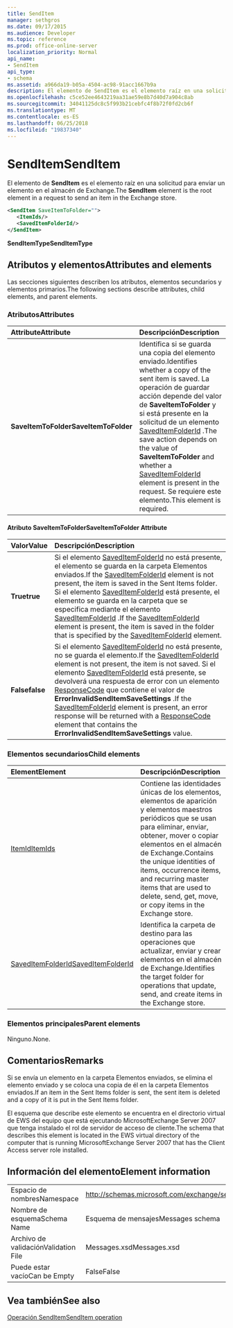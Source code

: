 ```yaml
---
title: SendItem
manager: sethgros
ms.date: 09/17/2015
ms.audience: Developer
ms.topic: reference
ms.prod: office-online-server
localization_priority: Normal
api_name:
- SendItem
api_type:
- schema
ms.assetid: a966da19-b05a-4504-ac98-91acc1667b9a
description: El elemento de SendItem es el elemento raíz en una solicitud para enviar un elemento en el almacén de Exchange.
ms.openlocfilehash: c5ce52ee4643219aa31ae59e8b7d40d7a904c8ab
ms.sourcegitcommit: 34041125dc8c5f993b21cebfc4f8b72f0fd2cb6f
ms.translationtype: MT
ms.contentlocale: es-ES
ms.lasthandoff: 06/25/2018
ms.locfileid: "19837340"
---
```

# <a name="senditem"></a><span data-ttu-id="fd1b9-103">SendItem</span><span class="sxs-lookup"><span data-stu-id="fd1b9-103">SendItem</span></span>

<span data-ttu-id="fd1b9-104">El elemento de **SendItem** es el elemento raíz en una solicitud para enviar un elemento en el almacén de Exchange.</span><span class="sxs-lookup"><span data-stu-id="fd1b9-104">The **SendItem** element is the root element in a request to send an item in the Exchange store.</span></span> 
  
```xml
<SendItem SaveItemToFolder="">
   <ItemIds/>
   <SavedItemFolderId/>
</SendItem>
```

 <span data-ttu-id="fd1b9-105">**SendItemType**</span><span class="sxs-lookup"><span data-stu-id="fd1b9-105">**SendItemType**</span></span>
## <a name="attributes-and-elements"></a><span data-ttu-id="fd1b9-106">Atributos y elementos</span><span class="sxs-lookup"><span data-stu-id="fd1b9-106">Attributes and elements</span></span>

<span data-ttu-id="fd1b9-107">Las secciones siguientes describen los atributos, elementos secundarios y elementos primarios.</span><span class="sxs-lookup"><span data-stu-id="fd1b9-107">The following sections describe attributes, child elements, and parent elements.</span></span>
  
### <a name="attributes"></a><span data-ttu-id="fd1b9-108">Atributos</span><span class="sxs-lookup"><span data-stu-id="fd1b9-108">Attributes</span></span>

|<span data-ttu-id="fd1b9-109">**Attribute**</span><span class="sxs-lookup"><span data-stu-id="fd1b9-109">**Attribute**</span></span>|<span data-ttu-id="fd1b9-110">**Descripción**</span><span class="sxs-lookup"><span data-stu-id="fd1b9-110">**Description**</span></span>|
|:-----|:-----|
|<span data-ttu-id="fd1b9-111">**SaveItemToFolder**</span><span class="sxs-lookup"><span data-stu-id="fd1b9-111">**SaveItemToFolder**</span></span> <br/> |<span data-ttu-id="fd1b9-112">Identifica si se guarda una copia del elemento enviado.</span><span class="sxs-lookup"><span data-stu-id="fd1b9-112">Identifies whether a copy of the sent item is saved.</span></span> <span data-ttu-id="fd1b9-113">La operación de guardar acción depende del valor de **SaveItemToFolder** y si está presente en la solicitud de un elemento [SavedItemFolderId](saveditemfolderid.md) .</span><span class="sxs-lookup"><span data-stu-id="fd1b9-113">The save action depends on the value of **SaveItemToFolder** and whether a [SavedItemFolderId](saveditemfolderid.md) element is present in the request.</span></span> <span data-ttu-id="fd1b9-114">Se requiere este elemento.</span><span class="sxs-lookup"><span data-stu-id="fd1b9-114">This element is required.</span></span>  <br/> |
   
#### <a name="saveitemtofolder-attribute"></a><span data-ttu-id="fd1b9-115">Atributo SaveItemToFolder</span><span class="sxs-lookup"><span data-stu-id="fd1b9-115">SaveItemToFolder Attribute</span></span>

|<span data-ttu-id="fd1b9-116">**Valor**</span><span class="sxs-lookup"><span data-stu-id="fd1b9-116">**Value**</span></span>|<span data-ttu-id="fd1b9-117">**Descripción**</span><span class="sxs-lookup"><span data-stu-id="fd1b9-117">**Description**</span></span>|
|:-----|:-----|
|<span data-ttu-id="fd1b9-118">**True**</span><span class="sxs-lookup"><span data-stu-id="fd1b9-118">**true**</span></span> <br/> |<span data-ttu-id="fd1b9-119">Si el elemento [SavedItemFolderId](saveditemfolderid.md) no está presente, el elemento se guarda en la carpeta Elementos enviados.</span><span class="sxs-lookup"><span data-stu-id="fd1b9-119">If the [SavedItemFolderId](saveditemfolderid.md) element is not present, the item is saved in the Sent Items folder.</span></span> <span data-ttu-id="fd1b9-120">Si el elemento [SavedItemFolderId](saveditemfolderid.md) está presente, el elemento se guarda en la carpeta que se especifica mediante el elemento [SavedItemFolderId](saveditemfolderid.md) .</span><span class="sxs-lookup"><span data-stu-id="fd1b9-120">If the [SavedItemFolderId](saveditemfolderid.md) element is present, the item is saved in the folder that is specified by the [SavedItemFolderId](saveditemfolderid.md) element.</span></span>  <br/> |
|<span data-ttu-id="fd1b9-121">**False**</span><span class="sxs-lookup"><span data-stu-id="fd1b9-121">**false**</span></span> <br/> |<span data-ttu-id="fd1b9-122">Si el elemento [SavedItemFolderId](saveditemfolderid.md) no está presente, no se guarda el elemento.</span><span class="sxs-lookup"><span data-stu-id="fd1b9-122">If the [SavedItemFolderId](saveditemfolderid.md) element is not present, the item is not saved.</span></span> <span data-ttu-id="fd1b9-123">Si el elemento [SavedItemFolderId](saveditemfolderid.md) está presente, se devolverá una respuesta de error con un elemento [ResponseCode](responsecode.md) que contiene el valor de **ErrorInvalidSendItemSaveSettings** .</span><span class="sxs-lookup"><span data-stu-id="fd1b9-123">If the [SavedItemFolderId](saveditemfolderid.md) element is present, an error response will be returned with a [ResponseCode](responsecode.md) element that contains the **ErrorInvalidSendItemSaveSettings** value.</span></span>  <br/> |
   
### <a name="child-elements"></a><span data-ttu-id="fd1b9-124">Elementos secundarios</span><span class="sxs-lookup"><span data-stu-id="fd1b9-124">Child elements</span></span>

|<span data-ttu-id="fd1b9-125">**Element**</span><span class="sxs-lookup"><span data-stu-id="fd1b9-125">**Element**</span></span>|<span data-ttu-id="fd1b9-126">**Descripción**</span><span class="sxs-lookup"><span data-stu-id="fd1b9-126">**Description**</span></span>|
|:-----|:-----|
|[<span data-ttu-id="fd1b9-127">ItemId</span><span class="sxs-lookup"><span data-stu-id="fd1b9-127">ItemIds</span></span>](itemids.md) <br/> |<span data-ttu-id="fd1b9-128">Contiene las identidades únicas de los elementos, elementos de aparición y elementos maestros periódicos que se usan para eliminar, enviar, obtener, mover o copiar elementos en el almacén de Exchange.</span><span class="sxs-lookup"><span data-stu-id="fd1b9-128">Contains the unique identities of items, occurrence items, and recurring master items that are used to delete, send, get, move, or copy items in the Exchange store.</span></span>  <br/> |
|[<span data-ttu-id="fd1b9-129">SavedItemFolderId</span><span class="sxs-lookup"><span data-stu-id="fd1b9-129">SavedItemFolderId</span></span>](saveditemfolderid.md) <br/> |<span data-ttu-id="fd1b9-130">Identifica la carpeta de destino para las operaciones que actualizar, enviar y crear elementos en el almacén de Exchange.</span><span class="sxs-lookup"><span data-stu-id="fd1b9-130">Identifies the target folder for operations that update, send, and create items in the Exchange store.</span></span>  <br/> |
   
### <a name="parent-elements"></a><span data-ttu-id="fd1b9-131">Elementos principales</span><span class="sxs-lookup"><span data-stu-id="fd1b9-131">Parent elements</span></span>

<span data-ttu-id="fd1b9-132">Ninguno.</span><span class="sxs-lookup"><span data-stu-id="fd1b9-132">None.</span></span>
  
## <a name="remarks"></a><span data-ttu-id="fd1b9-133">Comentarios</span><span class="sxs-lookup"><span data-stu-id="fd1b9-133">Remarks</span></span>

<span data-ttu-id="fd1b9-134">Si se envía un elemento en la carpeta Elementos enviados, se elimina el elemento enviado y se coloca una copia de él en la carpeta Elementos enviados.</span><span class="sxs-lookup"><span data-stu-id="fd1b9-134">If an item in the Sent Items folder is sent, the sent item is deleted and a copy of it is put in the Sent Items folder.</span></span>
  
<span data-ttu-id="fd1b9-135">El esquema que describe este elemento se encuentra en el directorio virtual de EWS del equipo que está ejecutando MicrosoftExchange Server 2007 que tenga instalado el rol de servidor de acceso de cliente.</span><span class="sxs-lookup"><span data-stu-id="fd1b9-135">The schema that describes this element is located in the EWS virtual directory of the computer that is running MicrosoftExchange Server 2007 that has the Client Access server role installed.</span></span>
  
## <a name="element-information"></a><span data-ttu-id="fd1b9-136">Información del elemento</span><span class="sxs-lookup"><span data-stu-id="fd1b9-136">Element information</span></span>

|||
|:-----|:-----|
|<span data-ttu-id="fd1b9-137">Espacio de nombres</span><span class="sxs-lookup"><span data-stu-id="fd1b9-137">Namespace</span></span>  <br/> |http://schemas.microsoft.com/exchange/services/2006/messages  <br/> |
|<span data-ttu-id="fd1b9-138">Nombre de esquema</span><span class="sxs-lookup"><span data-stu-id="fd1b9-138">Schema Name</span></span>  <br/> |<span data-ttu-id="fd1b9-139">Esquema de mensajes</span><span class="sxs-lookup"><span data-stu-id="fd1b9-139">Messages schema</span></span>  <br/> |
|<span data-ttu-id="fd1b9-140">Archivo de validación</span><span class="sxs-lookup"><span data-stu-id="fd1b9-140">Validation File</span></span>  <br/> |<span data-ttu-id="fd1b9-141">Messages.xsd</span><span class="sxs-lookup"><span data-stu-id="fd1b9-141">Messages.xsd</span></span>  <br/> |
|<span data-ttu-id="fd1b9-142">Puede estar vacío</span><span class="sxs-lookup"><span data-stu-id="fd1b9-142">Can be Empty</span></span>  <br/> |<span data-ttu-id="fd1b9-143">False</span><span class="sxs-lookup"><span data-stu-id="fd1b9-143">False</span></span>  <br/> |
   
## <a name="see-also"></a><span data-ttu-id="fd1b9-144">Vea también</span><span class="sxs-lookup"><span data-stu-id="fd1b9-144">See also</span></span>



[<span data-ttu-id="fd1b9-145">Operación SendItem</span><span class="sxs-lookup"><span data-stu-id="fd1b9-145">SendItem operation</span></span>](senditem-operation.md)

